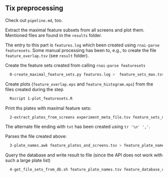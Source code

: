 ## Tix preprocessing

Check out `pipeline.md`, too.

Extract the maximal feature subsets from all screens and plot them.
Mentioned files are found in the `results` folder.


The entry to this part is `features.log` which been created using `rnai-parse featuresets`.
Some manual processing has been to, e.g., to create the file `feature_overlap.tsv` (see `result` folder).

Create the feature sets created from calling `rnai-parse featuresets` 
```bash
  0-create_maximal_feature_sets.py features.log >  feature_sets_max.tsv
```

Create plots (`feature_overlap.eps` and `feature_histogram.eps`) from the files created during the step
```bash
  Rscript 1-plot_featuresets.R
```
 
Print ths plates with maximal feature sets:
```bash
  2-extract_plates_from_screens experiment_meta_file.tsv feature_sets_max.tsv 250 > feature_plates_and_screens.tsv
```
The alternate file ending with `txt` has been created using `tr '\n' ','`.

Parses the file created above:
```bash
  3-plate_names.awk feature_plates_and_screens.tsv > feature_plate_names.tsv
```

Query the database and write result to file (since the API does not work with such a large plate list)
```bash
  4-get_file_sets_from_db.sh feature_plate_names.tsv feature_database_query.tsv
```